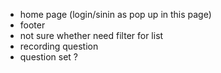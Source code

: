 - home page (login/sinin as pop up in this page) 
- footer
- not sure whether need filter for list
- recording question
- question set ?